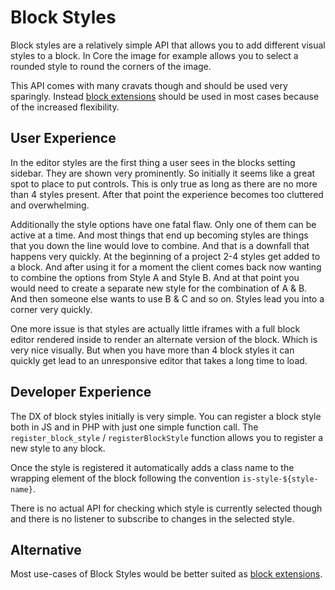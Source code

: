 # Block Styles

Block styles are a relatively simple API that allows you to add different visual styles to a block. In Core the image for example allows you to select a rounded style to round the corners of the image. 

This API comes with many cravats though and should be used very sparingly. Instead [block extensions](block-extensions) should be used in most cases because of the increased flexibility.  

## User Experience
In the editor styles are the first thing a user sees in the blocks setting sidebar. They are shown very prominently. So initially it seems like a great spot to place to put controls. This is only true as long as there are no more than 4 styles present. After that point the experience becomes too cluttered and overwhelming.

Additionally the style options have one fatal flaw. Only one of them can be active at a time. And most things that end up becoming styles are things that you down the line would love to combine. And that is a downfall that happens very quickly. At the beginning of a project 2-4 styles get added to a block. And after using it for a moment the client comes back now wanting to combine the options from Style A and Style B. And at that point you would need to create a separate new style for the combination of A & B. And then someone else wants to use B & C and so on. Styles lead you into a corner very quickly. 

One more issue is that styles are actually little iframes with a full block editor rendered inside to render an alternate version of the block. Which is very nice visually. But when you have more than 4 block styles it can quickly get lead to an unresponsive editor that takes a long time to load. 

## Developer Experience
The DX of block styles initially is very simple. You can register a block style both in JS and in PHP with just one simple function call. The `register_block_style` / `registerBlockStyle` function allows you to register a new style to any block.

Once the style is registered it automatically adds a class name to the wrapping element of the block following the convention `is-style-${style-name}`. 

There is no actual API for checking which style is currently selected though and there is no listener to subscribe to changes in the selected style. 

## Alternative
Most use-cases of Block Styles would be better suited as [block extensions](block-extensions). 